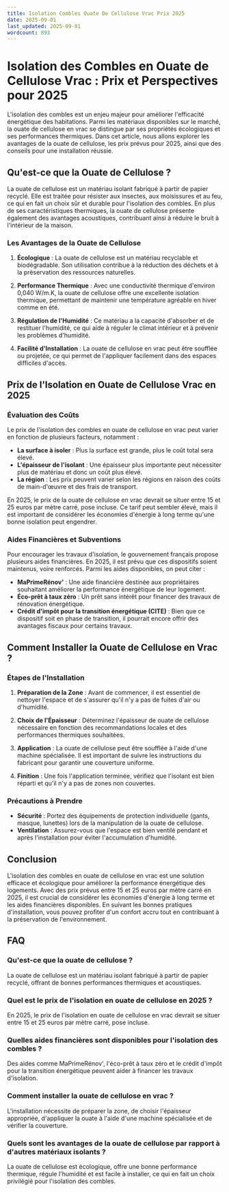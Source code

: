 ```yaml
---
title: Isolation Combles Ouate De Cellulose Vrac Prix 2025
date: 2025-09-01
last_updated: 2025-09-01
wordcount: 893
---
```


# Isolation des Combles en Ouate de Cellulose Vrac : Prix et Perspectives pour 2025

L'isolation des combles est un enjeu majeur pour améliorer l'efficacité énergétique des habitations. Parmi les matériaux disponibles sur le marché, la ouate de cellulose en vrac se distingue par ses propriétés écologiques et ses performances thermiques. Dans cet article, nous allons explorer les avantages de la ouate de cellulose, les prix prévus pour 2025, ainsi que des conseils pour une installation réussie.

## Qu'est-ce que la Ouate de Cellulose ?

La ouate de cellulose est un matériau isolant fabriqué à partir de papier recyclé. Elle est traitée pour résister aux insectes, aux moisissures et au feu, ce qui en fait un choix sûr et durable pour l'isolation des combles. En plus de ses caractéristiques thermiques, la ouate de cellulose présente également des avantages acoustiques, contribuant ainsi à réduire le bruit à l'intérieur de la maison.

### Les Avantages de la Ouate de Cellulose

1. **Écologique** : La ouate de cellulose est un matériau recyclable et biodégradable. Son utilisation contribue à la réduction des déchets et à la préservation des ressources naturelles.

2. **Performance Thermique** : Avec une conductivité thermique d'environ 0,040 W/m.K, la ouate de cellulose offre une excellente isolation thermique, permettant de maintenir une température agréable en hiver comme en été.

3. **Régulation de l'Humidité** : Ce matériau a la capacité d'absorber et de restituer l'humidité, ce qui aide à réguler le climat intérieur et à prévenir les problèmes d'humidité.

4. **Facilité d'Installation** : La ouate de cellulose en vrac peut être soufflée ou projetée, ce qui permet de l'appliquer facilement dans des espaces difficiles d'accès.

## Prix de l'Isolation en Ouate de Cellulose Vrac en 2025

### Évaluation des Coûts

Le prix de l'isolation des combles en ouate de cellulose en vrac peut varier en fonction de plusieurs facteurs, notamment :

- **La surface à isoler** : Plus la surface est grande, plus le coût total sera élevé.
- **L'épaisseur de l'isolant** : Une épaisseur plus importante peut nécessiter plus de matériau et donc un coût plus élevé.
- **La région** : Les prix peuvent varier selon les régions en raison des coûts de main-d'œuvre et des frais de transport.

En 2025, le prix de la ouate de cellulose en vrac devrait se situer entre 15 et 25 euros par mètre carré, pose incluse. Ce tarif peut sembler élevé, mais il est important de considérer les économies d'énergie à long terme qu'une bonne isolation peut engendrer.

### Aides Financières et Subventions

Pour encourager les travaux d'isolation, le gouvernement français propose plusieurs aides financières. En 2025, il est prévu que ces dispositifs soient maintenus, voire renforcés. Parmi les aides disponibles, on peut citer :

- **MaPrimeRénov'** : Une aide financière destinée aux propriétaires souhaitant améliorer la performance énergétique de leur logement.
- **Éco-prêt à taux zéro** : Un prêt sans intérêt pour financer des travaux de rénovation énergétique.
- **Crédit d'impôt pour la transition énergétique (CITE)** : Bien que ce dispositif soit en phase de transition, il pourrait encore offrir des avantages fiscaux pour certains travaux.

## Comment Installer la Ouate de Cellulose en Vrac ?

### Étapes de l'Installation

1. **Préparation de la Zone** : Avant de commencer, il est essentiel de nettoyer l'espace et de s'assurer qu'il n'y a pas de fuites d'air ou d'humidité.

2. **Choix de l'Épaisseur** : Déterminez l'épaisseur de ouate de cellulose nécessaire en fonction des recommandations locales et des performances thermiques souhaitées.

3. **Application** : La ouate de cellulose peut être soufflée à l'aide d'une machine spécialisée. Il est important de suivre les instructions du fabricant pour garantir une couverture uniforme.

4. **Finition** : Une fois l'application terminée, vérifiez que l'isolant est bien réparti et qu'il n'y a pas de zones non couvertes.

### Précautions à Prendre

- **Sécurité** : Portez des équipements de protection individuelle (gants, masque, lunettes) lors de la manipulation de la ouate de cellulose.
- **Ventilation** : Assurez-vous que l'espace est bien ventilé pendant et après l'installation pour éviter l'accumulation d'humidité.

## Conclusion

L'isolation des combles en ouate de cellulose en vrac est une solution efficace et écologique pour améliorer la performance énergétique des logements. Avec des prix prévus entre 15 et 25 euros par mètre carré en 2025, il est crucial de considérer les économies d'énergie à long terme et les aides financières disponibles. En suivant les bonnes pratiques d'installation, vous pouvez profiter d'un confort accru tout en contribuant à la préservation de l'environnement.

## FAQ

### Qu'est-ce que la ouate de cellulose ?

La ouate de cellulose est un matériau isolant fabriqué à partir de papier recyclé, offrant de bonnes performances thermiques et acoustiques.

### Quel est le prix de l'isolation en ouate de cellulose en 2025 ?

En 2025, le prix de l'isolation en ouate de cellulose en vrac devrait se situer entre 15 et 25 euros par mètre carré, pose incluse.

### Quelles aides financières sont disponibles pour l'isolation des combles ?

Des aides comme MaPrimeRénov', l'éco-prêt à taux zéro et le crédit d'impôt pour la transition énergétique peuvent aider à financer les travaux d'isolation.

### Comment installer la ouate de cellulose en vrac ?

L'installation nécessite de préparer la zone, de choisir l'épaisseur appropriée, d'appliquer la ouate à l'aide d'une machine spécialisée et de vérifier la couverture.

### Quels sont les avantages de la ouate de cellulose par rapport à d'autres matériaux isolants ?

La ouate de cellulose est écologique, offre une bonne performance thermique, régule l'humidité et est facile à installer, ce qui en fait un choix privilégié pour l'isolation des combles.